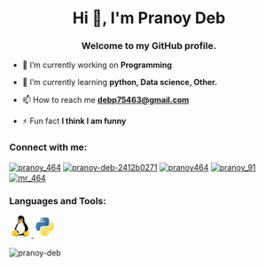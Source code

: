<h1 align="center">Hi 👋, I'm Pranoy Deb</h1>
<h3 align="center">Welcome to my GitHub profile.</h3>

- 🔭 I’m currently working on **Programming**

- 🌱 I’m currently learning **python, Data science, Other.**

- 📫 How to reach me **debp75463@gmail.com**

- ⚡ Fun fact **I think I am funny**

<h3 align="left">Connect with me:</h3>
<p align="left">
<a href="https://twitter.com/pranoy_464" target="blank"><img align="center" src="https://raw.githubusercontent.com/rahuldkjain/github-profile-readme-generator/master/src/images/icons/Social/twitter.svg" alt="pranoy_464" height="30" width="40" /></a>
<a href="https://linkedin.com/in/pranoy-deb-2412b0271" target="blank"><img align="center" src="https://raw.githubusercontent.com/rahuldkjain/github-profile-readme-generator/master/src/images/icons/Social/linked-in-alt.svg" alt="pranoy-deb-2412b0271" height="30" width="40" /></a>
<a href="https://fb.com/pranoy464" target="blank"><img align="center" src="https://raw.githubusercontent.com/rahuldkjain/github-profile-readme-generator/master/src/images/icons/Social/facebook.svg" alt="pranoy464" height="30" width="40" /></a>
<a href="https://instagram.com/pranoy_91" target="blank"><img align="center" src="https://raw.githubusercontent.com/rahuldkjain/github-profile-readme-generator/master/src/images/icons/Social/instagram.svg" alt="pranoy_91" height="30" width="40" /></a>
<a href="https://www.hackerrank.com/mr_464" target="blank"><img align="center" src="https://raw.githubusercontent.com/rahuldkjain/github-profile-readme-generator/master/src/images/icons/Social/hackerrank.svg" alt="mr_464" height="30" width="40" /></a>
</p>

<h3 align="left">Languages and Tools:</h3>
<p align="left"> <a href="https://www.linux.org/" target="_blank" rel="noreferrer"> <img src="https://raw.githubusercontent.com/devicons/devicon/master/icons/linux/linux-original.svg" alt="linux" width="40" height="40"/> </a> <a href="https://www.python.org" target="_blank" rel="noreferrer"> <img src="https://raw.githubusercontent.com/devicons/devicon/master/icons/python/python-original.svg" alt="python" width="40" height="40"/> </a> </p>

<p><img align="center" src="https://github-readme-stats.vercel.app/api/top-langs?username=pranoy-deb&show_icons=true&locale=en&layout=compact" alt="pranoy-deb" /></p>
